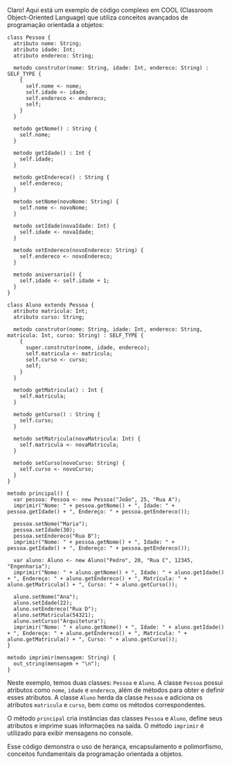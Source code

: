 Claro! Aqui está um exemplo de código complexo em COOL (Classroom Object-Oriented Language) que utiliza conceitos avançados de programação orientada a objetos:

```cool
class Pessoa {
  atributo nome: String;
  atributo idade: Int;
  atributo endereco: String;

  metodo construtor(nome: String, idade: Int, endereco: String) : SELF_TYPE {
    {
      self.nome <- nome;
      self.idade <- idade;
      self.endereco <- endereco;
      self;
    }
  }

  metodo getNome() : String {
    self.nome;
  }

  metodo getIdade() : Int {
    self.idade;
  }

  metodo getEndereco() : String {
    self.endereco;
  }

  metodo setNome(novoNome: String) {
    self.nome <- novoNome;
  }

  metodo setIdade(novaIdade: Int) {
    self.idade <- novaIdade;
  }

  metodo setEndereco(novoEndereco: String) {
    self.endereco <- novoEndereco;
  }

  metodo aniversario() {
    self.idade <- self.idade + 1;
  }
}

class Aluno extends Pessoa {
  atributo matricula: Int;
  atributo curso: String;

  metodo construtor(nome: String, idade: Int, endereco: String, matricula: Int, curso: String) : SELF_TYPE {
    {
      super.construtor(nome, idade, endereco);
      self.matricula <- matricula;
      self.curso <- curso;
      self;
    }
  }

  metodo getMatricula() : Int {
    self.matricula;
  }

  metodo getCurso() : String {
    self.curso;
  }

  metodo setMatricula(novaMatricula: Int) {
    self.matricula <- novaMatricula;
  }

  metodo setCurso(novoCurso: String) {
    self.curso <- novoCurso;
  }
}

metodo principal() {
  var pessoa: Pessoa <- new Pessoa("João", 25, "Rua A");
  imprimir("Nome: " + pessoa.getNome() + ", Idade: " + pessoa.getIdade() + ", Endereço: " + pessoa.getEndereco());

  pessoa.setNome("Maria");
  pessoa.setIdade(30);
  pessoa.setEndereco("Rua B");
  imprimir("Nome: " + pessoa.getNome() + ", Idade: " + pessoa.getIdade() + ", Endereço: " + pessoa.getEndereco());

  var aluno: Aluno <- new Aluno("Pedro", 20, "Rua C", 12345, "Engenharia");
  imprimir("Nome: " + aluno.getNome() + ", Idade: " + aluno.getIdade() + ", Endereço: " + aluno.getEndereco() + ", Matrícula: " + aluno.getMatricula() + ", Curso: " + aluno.getCurso());

  aluno.setNome("Ana");
  aluno.setIdade(22);
  aluno.setEndereco("Rua D");
  aluno.setMatricula(54321);
  aluno.setCurso("Arquitetura");
  imprimir("Nome: " + aluno.getNome() + ", Idade: " + aluno.getIdade() + ", Endereço: " + aluno.getEndereco() + ", Matrícula: " + aluno.getMatricula() + ", Curso: " + aluno.getCurso());
}

metodo imprimir(mensagem: String) {
  out_string(mensagem + "\n");
}
```

Neste exemplo, temos duas classes: `Pessoa` e `Aluno`. A classe `Pessoa` possui atributos como `nome`, `idade` e `endereco`, além de métodos para obter e definir esses atributos. A classe `Aluno` herda da classe `Pessoa` e adiciona os atributos `matricula` e `curso`, bem como os métodos correspondentes.

O método `principal` cria instâncias das classes `Pessoa` e `Aluno`, define seus atributos e imprime suas informações na saída. O método `imprimir` é utilizado para exibir mensagens no console.

Esse código demonstra o uso de herança, encapsulamento e polimorfismo, conceitos fundamentais da programação orientada a objetos.